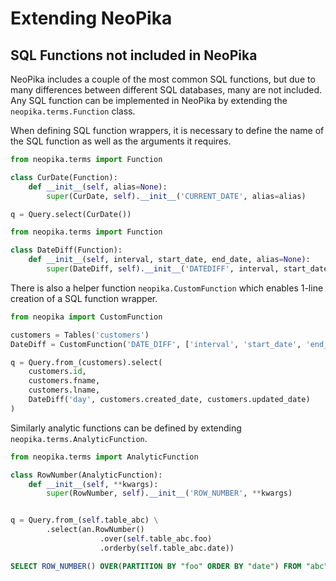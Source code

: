 # Extending NeoPika

## SQL Functions not included in NeoPika

NeoPika includes a couple of the most common SQL functions, but due to many differences between different SQL databases,
many are not included. Any SQL function can be implemented in NeoPika by extending the `neopika.terms.Function` class.

When defining SQL function wrappers, it is necessary to define the name of the SQL function as well as the arguments it
requires.

```python
from neopika.terms import Function

class CurDate(Function):
    def __init__(self, alias=None):
        super(CurDate, self).__init__('CURRENT_DATE', alias=alias)

q = Query.select(CurDate())
```

```python
from neopika.terms import Function

class DateDiff(Function):
    def __init__(self, interval, start_date, end_date, alias=None):
        super(DateDiff, self).__init__('DATEDIFF', interval, start_date, end_date, alias=alias)
```

There is also a helper function `neopika.CustomFunction` which enables 1-line creation of a SQL function wrapper.

```python
from neopika import CustomFunction

customers = Tables('customers')
DateDiff = CustomFunction('DATE_DIFF', ['interval', 'start_date', 'end_date'])

q = Query.from_(customers).select(
    customers.id,
    customers.fname,
    customers.lname,
    DateDiff('day', customers.created_date, customers.updated_date)
)
```

Similarly analytic functions can be defined by extending `neopika.terms.AnalyticFunction`.

```python
from neopika.terms import AnalyticFunction

class RowNumber(AnalyticFunction):
    def __init__(self, **kwargs):
        super(RowNumber, self).__init__('ROW_NUMBER', **kwargs)


q = Query.from_(self.table_abc) \
        .select(an.RowNumber()
                    .over(self.table_abc.foo)
                    .orderby(self.table_abc.date))
```

```sql
SELECT ROW_NUMBER() OVER(PARTITION BY "foo" ORDER BY "date") FROM "abc"
``` 
